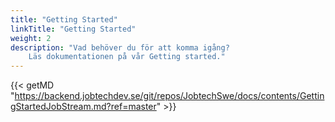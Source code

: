 ```yaml
---
title: "Getting Started"
linkTitle: "Getting Started"
weight: 2
description: "Vad behöver du för att komma igång?  
    Läs dokumentationen på vår Getting started."
---
```


{{< getMD "https://backend.jobtechdev.se/git/repos/JobtechSwe/docs/contents/GettingStartedJobStream.md?ref=master" >}}
